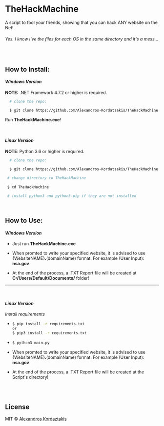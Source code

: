 
# TheHackMachine
A script to fool your friends, showing that you can hack ANY website on the Net!

###### Yes. I know i've the files for each OS in the same directory and it's a mess... 

<br>

## How to Install:

#### ***Windows Version***
**NOTE:** .NET Framework 4.7.2 or higher is required.

```bash 
  # clone the repo:
  
  $ git clone https://github.com/Alexandros-Kordatzakis/TheHackMachine.git
  ```
Run  **TheHackMachine.exe**!

<br>

#### ***Linux Version***
**NOTE**: Python 3.6 or higher is required.

```bash 
  # clone the repo:
  
  $ git clone https://github.com/Alexandros-Kordatzakis/TheHackMachine.git
  ```

 ```bash 
  # change directory to TheHackMachine
  
  $ cd TheHackMachine

  # install python3 and python3-pip if they are not installed
  ```

<br>


## How to Use:

#### ***Windows Version***
* Just run **TheHackMachine.exe**

* When promted to write your specified website, it is advised to use  {WebsiteNAME}**.**(domainName) format. 
For example (User Input):  <b>nsa.gov</b>

* At the end of the process, a .TXT Report file will be created at **C:/Users/Default/Documents/** folder!  

---
<br>

#### ***Linux Version***

*Install requirements*

* ```bash
  $ pip install -r requirements.txt
  or
  $ pip3 install -r requirements.txt
  ```

* ```bash
  $ python3 main.py
  ```

* When promted to write your specified website, it is advised to use  {WebsiteNAME}**.**(domainName) format. 
For example (User Input):  <b>nsa.gov</b>

* At the end of the process, a .TXT Report file will be created at the Script's directory!


<br>
<br>

 ## License
 
MIT © [Alexandros Kordaztakis](https://github.com/Alexandros-Kordatzakis/)
